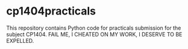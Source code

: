 # cp1404practicals

This repository contains Python code for practicals submission for the subject CP1404.
FAIL ME, I CHEATED ON MY WORK, I DESERVE TO BE EXPELLED.
